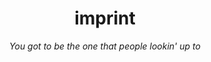 <h1 align="center">imprint</h1>

<p align="center"><i>You got to be the one that people lookin' up to</i></p>
